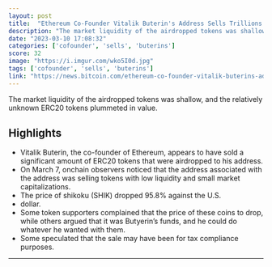 ```yaml
---
layout: post
title:  "Ethereum Co-Founder Vitalik Buterin's Address Sells Trillions of Airdropped Tokens, Causes Illiquid Coin Prices to Plummet – Bitcoin News"
description: "The market liquidity of the airdropped tokens was shallow, and the relatively unknown ERC20 tokens plummeted in value."
date: "2023-03-10 17:08:32"
categories: ['cofounder', 'sells', 'buterins']
score: 32
image: "https://i.imgur.com/wko5I0d.jpg"
tags: ['cofounder', 'sells', 'buterins']
link: "https://news.bitcoin.com/ethereum-co-founder-vitalik-buterins-address-sells-trillions-of-airdropped-tokens-causes-illiquid-coin-prices-to-plummet/"
---
```


The market liquidity of the airdropped tokens was shallow, and the relatively unknown ERC20 tokens plummeted in value.

## Highlights

- Vitalik Buterin, the co-founder of Ethereum, appears to have sold a significant amount of ERC20 tokens that were airdropped to his address.
- On March 7, onchain observers noticed that the address associated with the address was selling tokens with low liquidity and small market capitalizations.
- The price of shikoku (SHIK) dropped 95.8% against the U.S.
- dollar.
- Some token supporters complained that the price of these coins to drop, while others argued that it was Butyerin’s funds, and he could do whatever he wanted with them.
- Some speculated that the sale may have been for tax compliance purposes.

---
